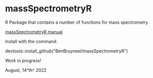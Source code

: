 # massSpectrometryR

R Package that contains a number of functions for mass spectrometry

[massSpectrometryR manual](https://benbruyneel.github.io/massSpectrometryR/)

Install with the command:

devtools::install_github("BenBruyneel/massSpectrometryR")

Work in progress!

August, 14^th^ 2022
